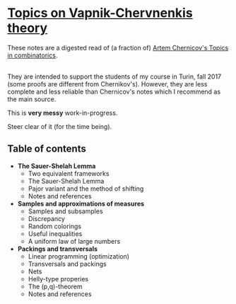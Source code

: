 # [Topics on Vapnik-Chervnenkis theory](https://github.com/domenicozambella/sputnik/raw/master/sputnik.pdf)


These notes are a digested read of (a fraction of) <a rel="external" href="http://www.math.ucla.edu/~chernikov/teaching/Combinatorics285N/CombinatoricsNotes.pdf">Artem Chernicov's Topics in combinatorics</a>.<br/><br/>


They are intended to support the students of my course in Turin, fall 2017 (some proofs are different from Chernikov's). However, they are less complete and less reliable than Chernicov's notes which I recommend as the main source. 

This is **very messy** work-in-progress.

Steer clear of it (for the time being).


## Table of contents

*  **The Sauer-Shelah Lemma**
   * Two equivalent frameworks
   * The Sauer-Shelah Lemma
   * Pajor variant and the method of shifting
   * Notes and references
*  **Samples and approximations of measures**
   * Samples and subsamples
   * Discrepancy
   * Random colorings
   * Useful inequalities
   * A uniform law of large numbers
*  **Packings and transversals**
   * Linear programming (optimization)
   * Transversals and packings
   * Nets
   * Helly-type properies
   * The (p,q)-theorem
   * Notes and references
